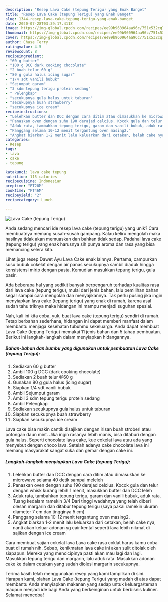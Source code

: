 ```yaml
---
description: "Resep Lava Cake (tepung Terigu) yang Enak Banget"
title: "Resep Lava Cake (tepung Terigu) yang Enak Banget"
slug: 1344-resep-lava-cake-tepung-terigu-yang-enak-banget
date: 2020-07-28T03:39:17.411Z
image: https://img-global.cpcdn.com/recipes/ee99b960964aa96c/751x532cq70/lava-cake-tepung-terigu-foto-resep-utama.jpg
thumbnail: https://img-global.cpcdn.com/recipes/ee99b960964aa96c/751x532cq70/lava-cake-tepung-terigu-foto-resep-utama.jpg
cover: https://img-global.cpcdn.com/recipes/ee99b960964aa96c/751x532cq70/lava-cake-tepung-terigu-foto-resep-utama.jpg
author: Chase Terry
ratingvalue: 4.5
reviewcount: 8
recipeingredient:
- "60 g butter"
- "100 g DCC dark cooking chocolate"
- "2 buah telur 60 g"
- "80 g gula halus icing sugar"
- "1/4 sdt vanili bubuk"
- "Sejumput garam"
- "3 sdm tepung terigu protein sedang"
- " Pelengkap"
- "secukupnya gula halus untuk taburan"
- "secukupnya buah strawberry"
- "secukupnya ice cream"
recipeinstructions:
- "Lelehkan butter dan DCC dengan cara ditim atau dimasukkan ke microwave selama 40 detik sampai meleleh"
- "Panaskan oven dengan suhu 190 derajad celcius. Kocok gula dan telur dengan whisk kurang lebih 1 menit, masukkan butter dan DCC leleh"
- "Aduk rata, tambahkan tepung terigu, garam dan vanili bubuk, aduk rata. Tuang kedalam ramekin 3/4 Dari tinggi wadahnya yang telah diberi olesan margarin dan ditabur tepung terigu (saya pakai ramekin ukuran diameter 7 cm dan tingginya 5 cm)"
- "Panggang selama 10-12 menit tergantung oven masing2."
- "Angkat biarkan 1-2 menit lalu keluarkan dari cetakan, belah cake nya, nanti akan keluar adonan yg cair kental seperti lava lebih nikmat di sajikan dengan ice cream"
categories:
- Resep
tags:
- lava
- cake
- tepung

katakunci: lava cake tepung 
nutrition: 115 calories
recipecuisine: Indonesian
preptime: "PT20M"
cooktime: "PT46M"
recipeyield: "2"
recipecategory: Lunch

---
```



![Lava Cake (tepung Terigu)](https://img-global.cpcdn.com/recipes/ee99b960964aa96c/751x532cq70/lava-cake-tepung-terigu-foto-resep-utama.jpg)

Anda sedang mencari ide resep lava cake (tepung terigu) yang unik? Cara membuatnya memang susah-susah gampang. Kalau keliru mengolah maka hasilnya tidak akan memuaskan dan bahkan tidak sedap. Padahal lava cake (tepung terigu) yang enak harusnya sih punya aroma dan rasa yang bisa memancing selera kita.

Lihat juga resep Dawet Ayu Lava Cake enak lainnya. Pertama, campurkan susu bubuk cokelat dengan air panas secukupnya sambil diaduk hingga konsistensi mirip dengan pasta. Kemudian masukkan tepung terigu, gula pasir.

Ada beberapa hal yang sedikit banyak berpengaruh terhadap kualitas rasa dari lava cake (tepung terigu), mulai dari jenis bahan, lalu pemilihan bahan segar sampai cara mengolah dan menyajikannya. Tak perlu pusing jika ingin menyiapkan lava cake (tepung terigu) yang enak di rumah, karena asal sudah tahu triknya maka hidangan ini mampu menjadi suguhan spesial.


Nah, kali ini kita coba, yuk, buat lava cake (tepung terigu) sendiri di rumah. Tetap berbahan sederhana, hidangan ini dapat memberi manfaat dalam membantu menjaga kesehatan tubuhmu sekeluarga. Anda dapat membuat Lava Cake (tepung Terigu) memakai 11 jenis bahan dan 5 tahap pembuatan. Berikut ini langkah-langkah dalam menyiapkan hidangannya.

<!--inarticleads1-->

##### Bahan-bahan dan bumbu yang digunakan untuk pembuatan Lava Cake (tepung Terigu):

1. Sediakan 60 g butter
1. Ambil 100 g DCC (dark cooking chocolate)
1. Sediakan 2 buah telur @60 g
1. Gunakan 80 g gula halus (icing sugar)
1. Siapkan 1/4 sdt vanili bubuk
1. Ambil Sejumput garam
1. Ambil 3 sdm tepung terigu protein sedang
1. Ambil  Pelengkap
1. Sediakan secukupnya gula halus untuk taburan
1. Siapkan secukupnya buah strawberry
1. Siapkan secukupnya ice cream


Lava cake bisa makin cantik disajikan dengan irisan buah stroberi atau potongan daun mint. Jika ingin rasanya lebih manis, bisa ditaburi dengan gula halus. Seperti chocolate lava cake, kue cokelat lava atau ada yang menyebut dengan choco lava. Setelah adanya cake chocolate lava ini memang masyarakat sangat suka dan gemar dengan cake ini. 

<!--inarticleads2-->

##### Langkah-langkah menyiapkan Lava Cake (tepung Terigu):

1. Lelehkan butter dan DCC dengan cara ditim atau dimasukkan ke microwave selama 40 detik sampai meleleh
1. Panaskan oven dengan suhu 190 derajad celcius. Kocok gula dan telur dengan whisk kurang lebih 1 menit, masukkan butter dan DCC leleh
1. Aduk rata, tambahkan tepung terigu, garam dan vanili bubuk, aduk rata. Tuang kedalam ramekin 3/4 Dari tinggi wadahnya yang telah diberi olesan margarin dan ditabur tepung terigu (saya pakai ramekin ukuran diameter 7 cm dan tingginya 5 cm)
1. Panggang selama 10-12 menit tergantung oven masing2.
1. Angkat biarkan 1-2 menit lalu keluarkan dari cetakan, belah cake nya, nanti akan keluar adonan yg cair kental seperti lava lebih nikmat di sajikan dengan ice cream


Cara membuat sajian cokelat lava Lava cake rasa coklat harus kamu coba buat di rumah nih. Sebab, kenikmatan lava cake ini akan sulit ditolak oleh siapapun. Mereka yang mencicipinya pasti akan mau lagi dan lagi. Masukkan tepung terigu dan margarin, lalu aduk rata. Masukkan adonan cake ke dalam cetakan yang sudah diolesi margarin secukupnya. 

Terima kasih telah menggunakan resep yang kami tampilkan di sini. Harapan kami, olahan Lava Cake (tepung Terigu) yang mudah di atas dapat membantu Anda menyiapkan makanan yang sedap untuk keluarga/teman maupun menjadi ide bagi Anda yang berkeinginan untuk berbisnis kuliner. Selamat mencoba!
